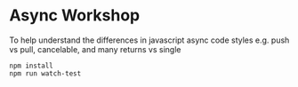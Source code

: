 # Async Workshop
To help understand the differences in javascript async code styles
e.g. push vs pull, cancelable, and many returns vs single

```
npm install
npm run watch-test
```
